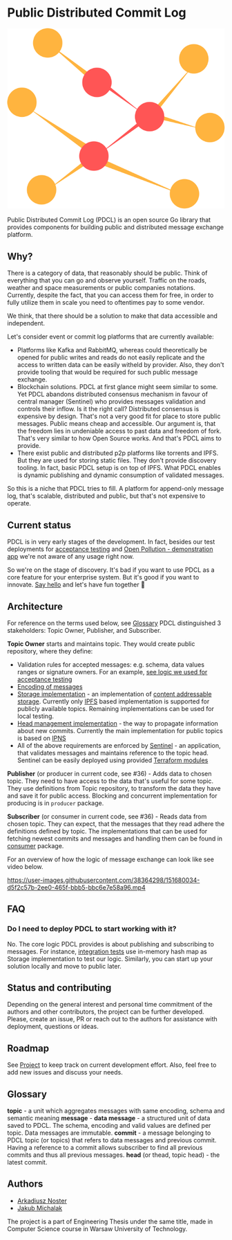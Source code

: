 # Public Distributed Commit Log
![Logo](logo.svg)

Public Distributed Commit Log (PDCL) is an open source Go library that provides components for building public and distributed message exchange platform.

## Why?
There is a category of data, that reasonably should be public. Think of everything that you can go and observe yourself. 
Traffic on the roads, weather and space measurements or public companies notations. 
Currently, despite the fact, that you can access them for free, 
in order to fully utilize them in scale you need to oftentimes pay to some vendor.

We think, that there should be a solution to make that data accessible and independent. 

Let's consider event or commit log platforms that are currently available:
* Platforms like Kafka and RabbitMQ, whereas could theoretically be opened for public writes and reads do not easily
  replicate and the access to written data can be easily witheld by provider. Also, they don't provide tooling that would be required for such public message exchange.
* Blockchain solutions. PDCL at first glance might seem similar to some. Yet PDCL abandons distributed consensus mechanism 
in favour of central manager (Sentinel) who provides messages validation and controls their inflow.
Is it the right call? Distributed consensus is expensive by design. That's not a very good fit for place to store public messages.
Public means cheap and accessible. Our argument is, that the freedom lies in undeniable access to past data and freedom of fork.
That's very similar to how Open Source works. And that's PDCL aims to provide.
* There exist public and distributed p2p platforms like torrents and IPFS. But they are used for storing static files. They don't provide discovery tooling. 
In fact, basic PDCL setup is on top of IPFS. What PDCL enables is dynamic publishing and dynamic consumption of validated messages.

So this is a niche that PDCL tries to fill. 
A platform for append-only message log, that's scalable, distributed and public, but that's not expensive to operate.

## Current status
PDCL is in very early stages of the development. In fact, besides our test deployments for [acceptance testing](test/acceptance/acceptance_benchmark.txt) and [Open Pollution - demonstration app](https://github.com/jmichalak9/open-pollution) we're not aware of any usage right now.

So we're on the stage of discovery. It's bad if you want to use PDCL as a core feature for your enterprise system. But it's good if you want to innovate. [Say hello](https://github.com/areknoster/public-distributed-commit-log/discussions/34) and let's have fun together 💪
## Architecture
For reference on the terms used below, see [Glossary](#glossary)
PDCL distinguished 3 stakeholders: Topic Owner, Publisher, and Subscriber.

**Topic Owner** starts and maintains topic. They would create public repository, where they define:
- Validation rules for accepted messages: e.g. schema, data values ranges or signature owners.
  For an example, [see logic we used for acceptance testing](cmd/acceptance-sentinel/internal/validator/signed_validator.go)
- [Encoding of messages](storage/pbcodec/)
- [Storage implementation](storage/) - an implementation of [content addressable storage](https://en.wikipedia.org/wiki/Content-addressable_storage). Currently only [IPFS](https://ipfs.io/) based implementation is supported for publicly available topics. Remaining implementations can be used for local testing.
- [Head management implementation](thead) - the way to propagate information about new commits. Currently the main implementation for public topics is based on [IPNS](https://docs.ipfs.io/concepts/ipns/) 
- All of the above requirements are enforced by [Sentinel](sentinel) - an application, that validates messages and maintains reference to the topic head. Sentinel can be easily deployed using provided [Terraform modules](terraform/modules) 

**Publisher** (or producer in current code, see #36) - Adds data to chosen topic. They need to have access to the data that's useful for some topic. They use definitions from Topic repository, to transform the data they have and save it for public access. Blocking and concurrent implementation for producing is in `producer` package.

**Subscriber** (or consumer in current code, see #36) - Reads data from chosen topic. They can expect, that the messages that they read adhere the definitions defined by topic. The implementations that can be used for fetching newest commits and messages and handling them can be found in [consumer](consumer) package.


For an overview of how the logic of message exchange can look like see video below.

https://user-images.githubusercontent.com/38364298/151680034-d5f2c57b-2ee0-465f-bbb5-bbc6e7e58a96.mp4
## FAQ
### Do I need to deploy PDCL to start working with it?
No. The core logic PDCL provides is about publishing and subscribing to messages.
For instance, [integration tests](test/itest) use in-memory hash map as Storage implementation to test our logic. Similarly, you can start up your solution locally and move to public later.
## Status and contributing
Depending on the general interest and personal time commitment of the authors and other contributors, 
the project can be further developed. Please, create an issue, PR or reach out to the authors 
for assistance with deployment, questions or ideas.

## Roadmap
See [Project](https://github.com/users/areknoster/projects/3) to keep track on current development effort. Also, feel free to add new issues and discuss your needs.

## Glossary
**topic** - a unit which aggregates messages with same encoding, schema and semantic meaning
**message** - 
**data message** - a structured unit of data saved to PDCL. The schema, encoding and valid values are defined per topic. Data messages are immutable.
**commit** - a message belonging to PDCL topic (or topics) that refers to data messages and previous commit. Having a reference to a commit allows subscriber to find all previous commits and thus all previous messages. 
**head** (or thead, topic head) - the latest commit. 

## Authors
- [Arkadiusz Noster](https://github.com/areknoster)
- [Jakub Michalak](https://github.com/jmichalak9)

The project is a part of Engineering Thesis under the same title, 
made in Computer Science course in Warsaw University of Technology.

